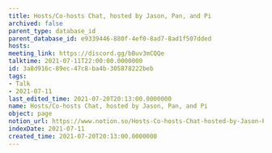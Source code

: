 ```yaml
---
title: Hosts/Co-hosts Chat, hosted by Jason, Pan, and Pi
archived: false
parent_type: database_id
parent_database_id: e9339446-880f-4ef0-8ad7-8ad1f507dded
hosts: 
meeting_link: https://discord.gg/bBuv3mCQQe
talktime: 2021-07-11T22:00:00.0000000
id: 3a8d916c-89ec-47c8-ba4b-305878222beb
tags:
- Talk
- 2021-07-11
last_edited_time: 2021-07-20T20:13:00.0000000
name: Hosts/Co-hosts Chat, hosted by Jason, Pan, and Pi
object: page
notion_url: https://www.notion.so/Hosts-Co-hosts-Chat-hosted-by-Jason-Pan-and-Pi-3a8d916c89ec47c8ba4b305878222beb
indexDate: 2021-07-11
created_time: 2021-07-20T20:13:00.0000000
---
```





